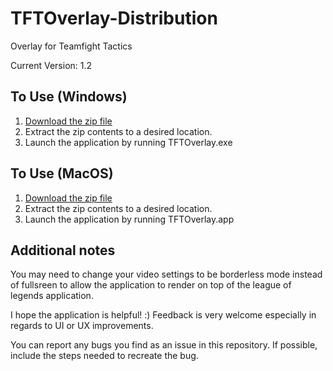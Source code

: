 # TFTOverlay-Distribution
Overlay for Teamfight Tactics

Current Version: 1.2

## To Use (Windows)
1. [Download the zip file](https://github.com/rvdang/TFTOverlay-Distribution/raw/master/tftoverlay-v1.2-win32-x64.zip)
2. Extract the zip contents to a desired location.
3. Launch the application by running TFTOverlay.exe

## To Use (MacOS)
1. [Download the zip file](https://github.com/rvdang/TFTOverlay-Distribution/raw/master/tftoverlay-v1.2-darwin-x64.zip)
2. Extract the zip contents to a desired location.
3. Launch the application by running TFTOverlay.app

## Additional notes
You may need to change your video settings to be borderless mode instead of fullsreen to allow the application to render on top of the league of legends application.



I hope the application is helpful! :)
Feedback is very welcome especially in regards to UI or UX improvements.

You can report any bugs you find as an issue in this repository. If possible, include the steps needed to recreate the bug.

